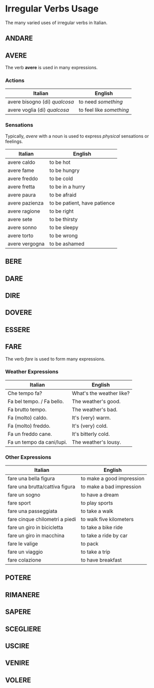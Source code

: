 # Irregular Verbs Usage

The many varied uses of irregular verbs in Italian.

## ANDARE

## AVERE

The verb **avere** is used in many expressions.

### Actions

| Italian | English |
| --- | --- |
| avere bisogno (di) *qualcosa* | to need *something* |
| avere voglia (di) *qualcosa* | to feel like *something* |

### Sensations

Typically, _avere_ with a noun is used to express _physical_ sensations or feelings.

| Italian | English |
| --- | --- |
| avere caldo | to be hot |
| avere fame | to be hungry |
| avere freddo | to be cold |
| avere fretta | to be in a hurry |
| avere paura | to be afraid |
| avere pazienza | to be patient, have patience |
| avere ragione | to be right |
| avere sete | to be thirsty |
| avere sonno | to be sleepy |
| avere torto | to be wrong |
| avere vergogna | to be ashamed |

## BERE

## DARE

## DIRE

## DOVERE

## ESSERE

## FARE

The verb _fare_ is used to form many expressions.

### Weather Expressions

| Italian | English |
| --- | --- |
| Che tempo fa? | What's the weather like? |
| Fa bel tempo. / Fa bello. | The weather's good. |
| Fa brutto tempo. | The weather's bad. |
| Fa (molto) caldo. | It's (very) warm. |
| Fa (molto) freddo. | It's (very) cold. |
| Fa un freddo cane. | It's bitterly cold. |
| Fa un tempo da cani/lupi. | The weather's lousy. |

### Other Expressions

| Italian | English |
| --- | --- |
| fare una bella figura | to make a good impression |
| fare una brutta/cattiva figura | to make a bad impression |
| fare un sogno | to have a dream |
| fare sport | to play sports |
| fare una passeggiata | to take a walk |
| fare cinque chilometri a piedi | to walk five kilometers |
| fare un giro in bicicletta | to take a bike ride |
| fare un giro in macchina | to take a ride by car |
| fare le valige | to pack |
| fare un viaggio | to take a trip |
| fare colazione | to have breakfast |

## POTERE

## RIMANERE

## SAPERE

## SCEGLIERE

## USCIRE

## VENIRE

## VOLERE
